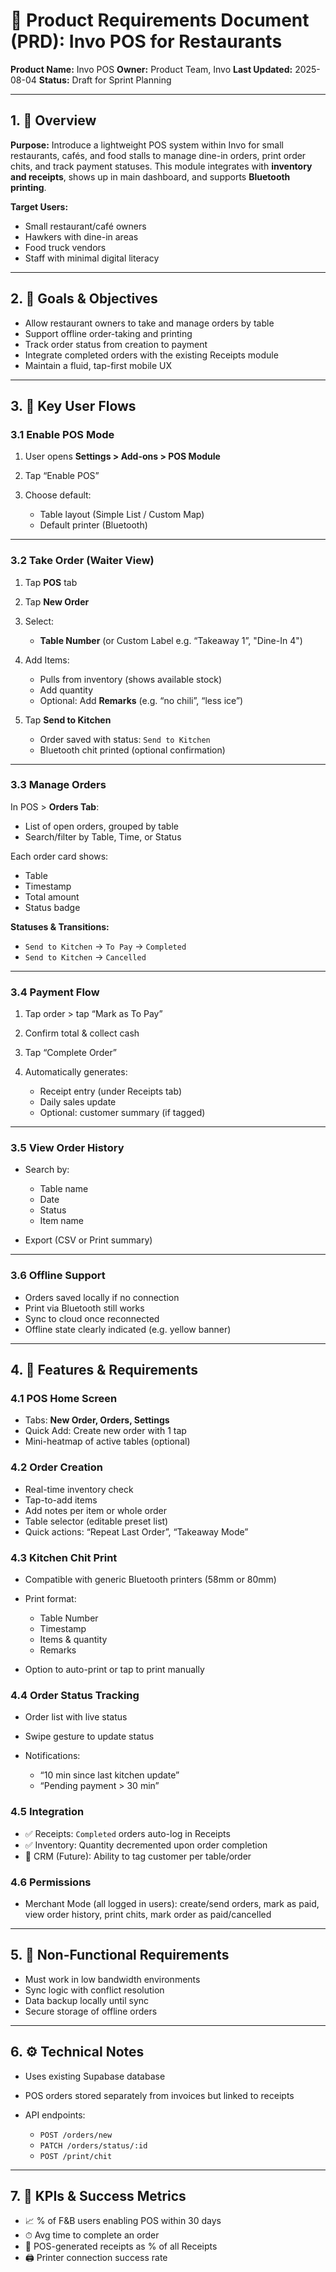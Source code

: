 # 📄 Product Requirements Document (PRD): Invo POS for Restaurants

**Product Name:** Invo POS
**Owner:** Product Team, Invo
**Last Updated:** 2025-08-04
**Status:** Draft for Sprint Planning

---

## 1. 📌 Overview

**Purpose:**
Introduce a lightweight POS system within Invo for small restaurants, cafés, and food stalls to manage dine-in orders, print order chits, and track payment statuses. This module integrates with **inventory and receipts**, shows up in main dashboard, and supports **Bluetooth printing**.

**Target Users:**

* Small restaurant/café owners
* Hawkers with dine-in areas
* Food truck vendors
* Staff with minimal digital literacy

---

## 2. 🎯 Goals & Objectives

* Allow restaurant owners to take and manage orders by table
* Support offline order-taking and printing
* Track order status from creation to payment
* Integrate completed orders with the existing Receipts module
* Maintain a fluid, tap-first mobile UX

---

## 3. 🔁 Key User Flows

### 3.1 Enable POS Mode

1. User opens **Settings > Add-ons > POS Module**
2. Tap “Enable POS”
3. Choose default:

   * Table layout (Simple List / Custom Map)
   * Default printer (Bluetooth)

---

### 3.2 Take Order (Waiter View)

1. Tap **POS** tab
2. Tap **New Order**
3. Select:

   * **Table Number** (or Custom Label e.g. “Takeaway 1”, "Dine-In 4")
4. Add Items:

   * Pulls from inventory (shows available stock)
   * Add quantity
   * Optional: Add **Remarks** (e.g. “no chili”, “less ice”)
5. Tap **Send to Kitchen**

   * Order saved with status: `Send to Kitchen`
   * Bluetooth chit printed (optional confirmation)

---

### 3.3 Manage Orders

In POS > **Orders Tab**:

* List of open orders, grouped by table
* Search/filter by Table, Time, or Status

Each order card shows:

* Table
* Timestamp
* Total amount
* Status badge

**Statuses & Transitions:**

* `Send to Kitchen` → `To Pay` → `Completed`
* `Send to Kitchen` → `Cancelled`

---

### 3.4 Payment Flow

1. Tap order > tap “Mark as To Pay”
2. Confirm total & collect cash
3. Tap “Complete Order”
4. Automatically generates:

   * Receipt entry (under Receipts tab)
   * Daily sales update
   * Optional: customer summary (if tagged)

---

### 3.5 View Order History

* Search by:

  * Table name
  * Date
  * Status
  * Item name
* Export (CSV or Print summary)

---

### 3.6 Offline Support

* Orders saved locally if no connection
* Print via Bluetooth still works
* Sync to cloud once reconnected
* Offline state clearly indicated (e.g. yellow banner)

---

## 4. 🧩 Features & Requirements

### 4.1 POS Home Screen

* Tabs: **New Order, Orders, Settings**
* Quick Add: Create new order with 1 tap
* Mini-heatmap of active tables (optional)

### 4.2 Order Creation

* Real-time inventory check
* Tap-to-add items
* Add notes per item or whole order
* Table selector (editable preset list)
* Quick actions: “Repeat Last Order”, “Takeaway Mode”

### 4.3 Kitchen Chit Print

* Compatible with generic Bluetooth printers (58mm or 80mm)
* Print format:

  * Table Number
  * Timestamp
  * Items & quantity
  * Remarks
* Option to auto-print or tap to print manually

### 4.4 Order Status Tracking

* Order list with live status
* Swipe gesture to update status
* Notifications:

  * “10 min since last kitchen update”
  * “Pending payment > 30 min”

### 4.5 Integration

* ✅ Receipts: `Completed` orders auto-log in Receipts
* ✅ Inventory: Quantity decremented upon order completion
* 🔄 CRM (Future): Ability to tag customer per table/order

### 4.6 Permissions

* Merchant Mode (all logged in users): create/send orders, mark as paid, view order history, print chits, mark order as paid/cancelled

---

## 5. 🔐 Non-Functional Requirements

* Must work in low bandwidth environments
* Sync logic with conflict resolution
* Data backup locally until sync
* Secure storage of offline orders

---

## 6. ⚙️ Technical Notes

* Uses existing Supabase database
* POS orders stored separately from invoices but linked to receipts
* API endpoints:

  * `POST /orders/new`
  * `PATCH /orders/status/:id`
  * `POST /print/chit`

---

## 7. 🧪 KPIs & Success Metrics

* 📈 % of F\&B users enabling POS within 30 days
* ⏱ Avg time to complete an order
* 🧾 POS-generated receipts as % of all Receipts
* 🖨️ Printer connection success rate